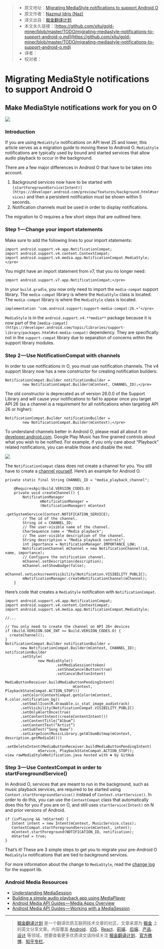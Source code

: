 > * 原文地址：[Migrating MediaStyle notifications to support Android O](https://medium.com/google-developers/migrating-mediastyle-notifications-to-support-android-o-29c7edeca9b7)
> * 原文作者：[Nazmul Idris (Naz)](https://medium.com/@nazmul?source=post_header_lockup)
> * 译文出自：[掘金翻译计划](https://github.com/xitu/gold-miner)
> * 本文永久链接：[https://github.com/xitu/gold-miner/blob/master/TODO/migrating-mediastyle-notifications-to-support-android-o.md](https://github.com/xitu/gold-miner/blob/master/TODO/migrating-mediastyle-notifications-to-support-android-o.md)
> * 译者：
> * 校对者：

# Migrating MediaStyle notifications to support Android O

## Make MediaStyle notifications work for you on O

![](https://cdn-images-1.medium.com/max/2000/1*tnLgad0_ePYanfSAQ3F7pA.png)

### Introduction

If you are using `MediaStyle` notifications on API level 25 and lower, this article serves as a migration guide to moving these to Android O. `MediaStyle` notifications are typically used by bound and started services that allow audio playback to occur in the background.

There are a few major differences in Android O that have to be taken into account.

1. Background services now have to be started with `[startForegroundService(Intent)](https://developer.android.com/preview/features/background.html#services)` and then a persistent notification must be shown within 5 seconds.
2. Notification channels must be used in order to display notifications.

The migration to O requires a few short steps that are outlined here.

### Step 1 — Change your import statements

Make sure to add the following lines to your import statements:

```
import android.support.v4.app.NotificationCompat;  
import android.support.v4.content.ContextCompat;  
import android.support.v4.media.app.NotificationCompat.MediaStyle;</pre>
```

You might have an import statement from v7, that you no longer need:

```
import android.support.v7.app.NotificationCompat;</pre>
```

In your `build.gradle`, you now only need to import the `media-compat` support library. The `media-compat` library is where the `MediaStyle` class is located. The `media-compat` library is where the `MediaStyle` class is located.

```
implementation ‘com.android.support:support-media-compat:26.+’</pre>
```

`MediaStyle` is in the `android.support.v4.**media**` package because it is now part of the `[media-compat](https://developer.android.com/topic/libraries/support-library/packages.html#v4-media-compat)` dependency. They are specifically not in the `support-compat` library due to separation of concerns within the support library modules.

### Step 2 — Use NotificationCompat with channels

In order to use notifications in O, you must use notification channels. The v4 support library now has a new constructor for creating notification builders:

```
NotificationCompat.Builder notificationBuilder =  
        new NotificationCompat.Builder(mContext, CHANNEL_ID);</pre>
```

The old constructor is deprecated as of version 26.0.0 of the Support Library and will cause your notifications to fail to appear once you target API 26 (as a channel is a requirement for all notifications when targeting API 26 or higher):

```
NotificationCompat.Builder notificationBuilder =  
        new NotificationCompat.Builder(mContext);</pre>
```

To understand channels better in Android O, please read all about it on [developer.android.com](https://developer.android.com/preview/features/notification-channels.html). Google Play Music has fine grained controls about what you wish to be notified. For example, if you only care about “Playback” related notifications, you can enable those and disable the rest.

![](https://cdn-images-1.medium.com/max/800/0*I8gqatqtqnPtzCZP.)

The `NotificationCompat` class does not create a channel for you. You still have to create a [channel yourself](https://developer.android.com/preview/features/notification-channels.html#CreatingChannels). Here’s an example for Android O.

```
private static final String CHANNEL_ID = "media_playback_channel";

    @RequiresApi(Build.VERSION_CODES.O)
    private void createChannel() {
        NotificationManager
                mNotificationManager =
                (NotificationManager) mContext
                        .getSystemService(Context.NOTIFICATION_SERVICE);
        // The id of the channel.
        String id = CHANNEL_ID;
        // The user-visible name of the channel.
        CharSequence name = "Media playback";
        // The user-visible description of the channel.
        String description = "Media playback controls";
        int importance = NotificationManager.IMPORTANCE_LOW;
        NotificationChannel mChannel = new NotificationChannel(id, name, importance);
        // Configure the notification channel.
        mChannel.setDescription(description);
        mChannel.setShowBadge(false);
        mChannel.setLockscreenVisibility(Notification.VISIBILITY_PUBLIC);
        mNotificationManager.createNotificationChannel(mChannel);
    }
```

Here’s code that creates a `MediaStyle` notification with `NotificationCompat`.

```
import android.support.v4.app.NotificationCompat;
import android.support.v4.content.ContextCompat;
import android.support.v4.media.app.NotificationCompat.MediaStyle;

//...

// You only need to create the channel on API 26+ devices
if (Build.VERSION.SDK_INT >= Build.VERSION_CODES.O) {
  createChannel();
}
NotificationCompat.Builder notificationBuilder =
       new NotificationCompat.Builder(mContext, CHANNEL_ID);
notificationBuilder
       .setStyle(
               new MediaStyle()
                       .setMediaSession(token)
                       .setShowCancelButton(true)
                       .setCancelButtonIntent(
                           MediaButtonReceiver.buildMediaButtonPendingIntent(
                               mContext, PlaybackStateCompat.ACTION_STOP)))
       .setColor(ContextCompat.getColor(mContext, R.color.notification_bg))
       .setSmallIcon(R.drawable.ic_stat_image_audiotrack)
       .setVisibility(NotificationCompat.VISIBILITY_PUBLIC)
       .setOnlyAlertOnce(true)
       .setContentIntent(createContentIntent())
       .setContentTitle(“Album”)
       .setContentText(“Artist”)
       .setSubText(“Song Name”)
       .setLargeIcon(MusicLibrary.getAlbumBitmap(mContext, description.getMediaId()))
       .setDeleteIntent(MediaButtonReceiver.buildMediaButtonPendingIntent(
               mService, PlaybackStateCompat.ACTION_STOP));
view rawMediaStyleNotification.java hosted with ❤ by GitHub
```

### Step 3 — Use ContextCompat in order to startForegroundService()

In Android O, services that are meant to run in the background, such as music playback services, are required to be started using `Context.startForegroundService()` instead of `Context.startService()`. In order to do this, you can use the `ContextCompat` class that automatically does this for you if you are on O, and still uses `startService(Intent)` on N and prior versions of Android.

```
if (isPlaying && !mStarted) {
   Intent intent = new Intent(mContext, MusicService.class);
   ContextCompat.startForegroundService(mContext, intent);
   mContext.startForeground(NOTIFICATION_ID, notification);
   mStarted = true;
}
```

That’s it! These are 3 simple steps to get you to migrate your pre-Android O `MediaStyle` notifications that are tied to background services.

For more information about the change to `MediaStyle`, read the [change log](https://developer.android.com/topic/libraries/support-library/revisions.html#26-0-0) for the support lib.

### Android Media Resources

* [Understanding MediaSession](https://medium.com/google-developers/understanding-mediasession-part-1-3-e4d2725f18e4)
* [Building a simple audio playback app using MediaPlayer](https://medium.com/google-developers/building-a-simple-audio-app-in-android-part-1-3-c14d1a66e0f1)
* [Android Media API Guides — Media Apps Overview](https://developer.android.com/guide/topics/media-apps/media-apps-overview.html)
* [Android Media API Guides — Working with a MediaSession](https://developer.android.com/guide/topics/media-apps/working-with-a-media-session.html)


---

> [掘金翻译计划](https://github.com/xitu/gold-miner) 是一个翻译优质互联网技术文章的社区，文章来源为 [掘金](https://juejin.im) 上的英文分享文章。内容覆盖 [Android](https://github.com/xitu/gold-miner#android)、[iOS](https://github.com/xitu/gold-miner#ios)、[React](https://github.com/xitu/gold-miner#react)、[前端](https://github.com/xitu/gold-miner#前端)、[后端](https://github.com/xitu/gold-miner#后端)、[产品](https://github.com/xitu/gold-miner#产品)、[设计](https://github.com/xitu/gold-miner#设计) 等领域，想要查看更多优质译文请持续关注 [掘金翻译计划](https://github.com/xitu/gold-miner)、[官方微博](http://weibo.com/juejinfanyi)、[知乎专栏](https://zhuanlan.zhihu.com/juejinfanyi)。

